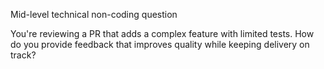 Mid-level technical non-coding question

You're reviewing a PR that adds a complex feature with limited tests. How do you provide feedback that improves quality while keeping delivery on track?


